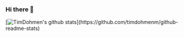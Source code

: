 ### Hi there 👋
[![TimDohmen's github stats](https://github-readme-stats.vercel.app/api?username=timdohmen&show_icons=true&bg_color=rgba(255,255,255,1))](https://github.com/timdohmenm/github-readme-stats)
<!--
**TimDohmen/TimDohmen** is a ✨ _special_ ✨ repository because its `README.md` (this file) appears on your GitHub profile.

Here are some ideas to get you started:

- 🔭 I’m currently working on ...
- 🌱 I’m currently learning ...
- 👯 I’m looking to collaborate on ...
- 🤔 I’m looking for help with ...
- 💬 Ask me about ...
- 📫 How to reach me: ...
- 😄 Pronouns: ...
- ⚡ Fun fact: ...
-->
